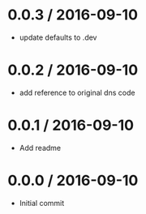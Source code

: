 
0.0.3 / 2016-09-10
==================

  * update defaults to .dev

0.0.2 / 2016-09-10
==================

  * add reference to original dns code

0.0.1 / 2016-09-10
==================

  * Add readme

0.0.0 / 2016-09-10
==================

  * Initial commit
